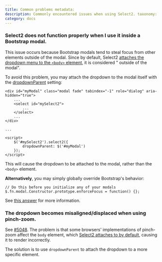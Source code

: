 ```yaml
---
title: Common problems metadata:
description: Commonly encountered issues when using Select2. taxonomy:
category: docs
---
```


### Select2 does not function properly when I use it inside a Bootstrap modal.

This issue occurs because Bootstrap modals tend to steal focus from other elements outside of the modal. Since by
default, Select2 [attaches the dropdown menu to the `<body>` element](/dropdown#dropdown-placement), it is considered "
outside of the modal".

To avoid this problem, you may attach the dropdown to the modal itself with
the [dropdownParent](/dropdown#dropdown-placement) setting:

```
<div id="myModal" class="modal fade" tabindex="-1" role="dialog" aria-hidden="true">
    ...
    <select id="mySelect2">
        ...
    </select>
    ...
</div>

...

<script>
    $('#mySelect2').select2({
        dropdownParent: $('#myModal')
    });
</script>
```

This will cause the dropdown to be attached to the modal, rather than the `<body>` element.

**Alternatively**, you may simply globally override Bootstrap's behavior:

```
// Do this before you initialize any of your modals
$.fn.modal.Constructor.prototype.enforceFocus = function() {};
```

See [this answer](https://stackoverflow.com/questions/18487056/select2-doesnt-work-when-embedded-in-a-bootstrap-modal/19574076#19574076)
for more information.

### The dropdown becomes misaligned/displaced when using pinch-zoom.

See [#5048](https://github.com/select2/select2/issues/5048). The problem is that some browsers' implementations of
pinch-zoom affect the `body` element,
which [Select2 attaches to by default](https://select2.org/dropdown#dropdown-placement), causing it to render
incorrectly.

The solution is to use `dropdownParent` to attach the dropdown to a more specific element.
